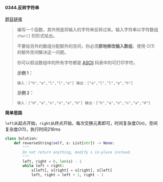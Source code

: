 #### 0344.反转字符串


[题目链接](https://leetcode-cn.com/problems/reverse-string)


> 编写一个函数，其作用是将输入的字符串反转过来。输入字符串以字符数组 `char[]` 的形式给出。
>
> 不要给另外的数组分配额外的空间，你必须**原地修改输入数组**、使用 O(1) 的额外空间解决这一问题。
>
> 你可以假设数组中的所有字符都是 [ASCII](https://baike.baidu.com/item/ASCII) 码表中的可打印字符。
>
>  
>
> **示例 1：**
>
> `
> 输入：["h","e","l","l","o"]
> 输出：["o","l","l","e","h"]
> `
>
> **示例 2：**
>
> `
> 输入：["H","a","n","n","a","h"]
> 输出：["h","a","n","n","a","H"]
> `

**简单思路**

```left```从起点开始，```right```从终点开始，每次交换元素即可，时间复杂度$O(n)$，空间复杂度$O(1)$，执行时间216ms

```python
class Solution:
    def reverseString(self, s: List[str]) -> None:
        """
        Do not return anything, modify s in-place instead.
        """
        left, right = 0, len(s) - 1
        while left < right:
            s[left], s[right] = s[right], s[left]
            left, right = left + 1, right - 1
```


